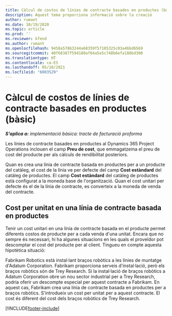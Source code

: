 ```yaml
---
title: Càlcul de costos de línies de contracte basades en productes (bàsic)
description: Aquest tema proporciona informació sobre la creació
author: rumant
ms.date: 10/19/2020
ms.topic: article
ms.prod: ''
ms.reviewer: kfend
ms.author: rumant
ms.openlocfilehash: 9458a57863244a68359f57185325c03a46bd6569
ms.sourcegitcommit: 40f68387f594180af64a5e5c748b6efa188bd300
ms.translationtype: HT
ms.contentlocale: ca-ES
ms.lasthandoff: 05/10/2021
ms.locfileid: "6003529"
---
```

# <a name="cost-product-based-contract-lines---lite"></a>Càlcul de costos de línies de contracte basades en productes (bàsic)

_**S'aplica a:** implementació bàsica: tracte de facturació proforma_


Les línies de contracte basades en productes al Dynamics 365 Project Operations inclouen el camp **Preu de cost**, que emmagatzema el preu de cost del producte per als càlculs de rendibilitat posteriors.

Quan es crea una línia de contracte basada en productes per a un producte del catàleg, el cost de la línia ve per defecte del camp **Cost estàndard** del catàleg de productes. El camp **Cost estàndard** del catàleg de productes està configurat a la moneda base de l'organització. Quan el cost unitari per defecte és el de la línia de contracte, es converteix a la moneda de venda del contracte.

## <a name="unit-cost-on-a-product-based-contract-line"></a>Cost per unitat en una línia de contracte basada en productes

Tenir un cost unitari en una línia de contracte basada en el producte permet diferents costos de producte per a cada venda d'una unitat. Encara que no sempre és necessari, hi ha algunes situacions en les quals el proveïdor pot descomptar el cost del producte per al client. Tingueu en compte aquesta hipotètica situació:

Fabrikam Robotics està instal·lant braços robòtics a les línies de muntatge d'Adatum Corporation. Fabrikam proporciona serveis d'instal·lació, però els braços robòtics són de Trey Research. Si la instal·lació de braços robòtics a Adatum Corporation obre un nou sector industrial per a Trey Research, podria oferir un descompte especial per aquest contracte a Fabrikam. En aquest cas, Fabrikam crea una línia de contracte basada en productes per a braços robòtics. S'introdueix un cost per unitat per a aquest contracte. El cost és diferent del cost dels braços robòtics de Trey Research.


[!INCLUDE[footer-include](../../includes/footer-banner.md)]